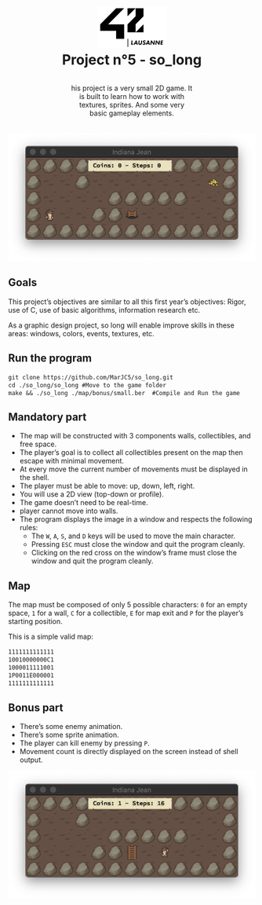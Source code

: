 <h1 align="center">
    <img alt="42Lausanne" title="42Lausanne" src="https://github.com/MarJC5/42/blob/main/42_logo.svg" width="140"> </br>
    Project n°5 - so_long
    <h4 align="center" style="width: 50%; margin: 2rem auto; font-weight: normal;">
    his project is a very small 2D game. It is built to learn how to work with textures, sprites. And some very basic gameplay elements.
    </h4>
</h1>

<p align="center">
  <img src="./doc/img/screen-1.png" alt="so_long indiana jean"/>
</p>

## Goals

This project’s objectives are similar to all this first year’s objectives: Rigor, use of C, use
of basic algorithms, information research etc.

As a graphic design project, so long will enable improve skills in these
areas: windows, colors, events, textures, etc.

## Run the program

```shell
git clone https://github.com/MarJC5/so_long.git
cd ./so_long/so_long #Move to the game folder
make && ./so_long ./map/bonus/small.ber  #Compile and Run the game
```

## Mandatory part

- The map will be constructed with 3 components walls, collectibles, and free space.
- The player’s goal is to collect all collectibles present on the map then escape with minimal movement.
- At every move the current number of movements must be displayed in the shell.
- The player must be able to move: up, down, left, right.
- You will use a 2D view (top-down or profile).
- The game doesn’t need to be real-time.
- player cannot move into walls.
- The program displays the image in a window and respects the following rules:
  - The `W`, `A`, `S`, and `D` keys will be used to move the main character.
  - Pressing `ESC` must close the window and quit the program cleanly.
  - Clicking on the red cross on the window’s frame must close the window and quit the program cleanly.

## Map

The map must be composed of only 5 possible characters: ``0`` for an empty space, ``1`` for a wall, ``C`` for a collectible, ``E`` for map exit and ``P`` for the player’s starting position.

This is a simple valid map:

```nano
1111111111111
10010000000C1
1000011111001
1P0011E000001
1111111111111
```

## Bonus part
- There’s some enemy animation.
- There’s some sprite animation.
- The player can kill enemy by pressing `P`.
- Movement count is directly displayed on the screen instead of shell output.

<p align="center">
  <img src="./doc/img/screen-2.png" alt="so_long indiana jean - bonus"/>
</p>
